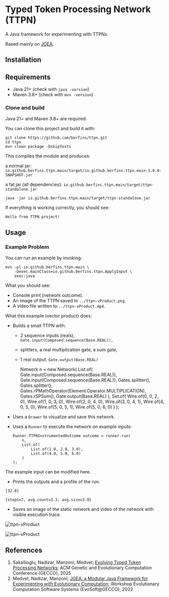# Typed Token Processing Network (TTPN)

A Java framework for experimenting with TTPNs.

Based mainly on [JGEA](https://github.com/ericmedvet/jgea).

## Installation

## Requirements

- Java 21+ (check with `java -version`)
- Maven 3.8+ (check with `mvn -version`)


### Clone and build

Java 21+ and Maven 3.8+ are required.



You can clone this project and build it with:
```shell
git clone https://github.com/berfins/ttpn.git
cd ttpn
mvn clean package -DskipTests
```

This compiles the module and produces:

a normal jar: `io.github.berfins.ttpn.main/target/io.github.berfins.ttpn.main-1.0.0-SNAPSHOT.jar`

a fat jar (all dependencies): `io.github.berfins.ttpn.main/target/ttpn-standalone.jar`


```shell
java -jar io.github.berfins.ttpn.main/target/ttpn-standalone.jar
```

If everything is working correctly, you should see:

```Hello from TTPN project!```

## Usage

### Example Problem

You can run an example by invoking:

```shell
mvn -pl io.github.berfins.ttpn.main \
    -Dexec.mainClass=io.github.berfins.ttpn.ApplyInput \
    exec:java
   ```

What you should see:
- Console print (network outcome).
- An image of the TTPN saved to `../ttpn-vProduct.png`.
- A video file written to `../ttpn-vProduct.mp4`.

What this example (vector product) does:

- Builds a small TTPN with:
  - 2 sequence inputs (reals),  
  ```Gate.input(Composed.sequence(Base.REAL)),```

  - splitters, a real multiplication gate, a sum gate,

  - 1 real output.
```Gate.output(Base.REAL)```


    Network n = new Network(
        List.of(
            Gate.input(Composed.sequence(Base.REAL)),
            Gate.input(Composed.sequence(Base.REAL)),
            Gates.splitter(),
            Gates.splitter(),
            Gates.rPMathOperator(Element.Operator.MULTIPLICATION),
            Gates.rSPSum(),
            Gate.output(Base.REAL)
        ),
        Set.of(
            Wire.of(0, 0, 2, 0),
            Wire.of(1, 0, 3, 0),
            Wire.of(2, 0, 4, 0),
            Wire.of(3, 0, 4, 1),
            Wire.of(4, 0, 5, 0),
            Wire.of(5, 0, 5, 1),
            Wire.of(5, 0, 6, 0)
        )
    );


- Uses a ```Drawer``` to visualize and save this network.

- Uses a ````Runner```` to execute the network on example inputs:

      Runner.TTPNInstrumentedOutcome outcome = runner.run(
          n,
          List.of(
              List.of(1.0, 2.0, 3.0),
              List.of(4.0, 5.0, 6.0)
          )
      );

The example input can be modified here.

- Prints the outputs and a profile of the run.

```[32.0]```

```{steps=7, avg.count=3.3, avg.size=3.9}```


- Saves an image of the static network and video of the network with visible execution trace. 

![ttpn-vProduct](assets/images/ttpn-vProduct.png)


![ttpn-vProduct](assets/images/ttpn-vProduct.gif)



## References
1. <a name="2025-ttpn"></a> Sakallioglu, Nadizar, Manzoni, Medvet; [Evolving Typed Token Processing Networks](https://berfins.github.io/sakallioglu2025ttpn.html); ACM Genetic and Evolutionary Computation Conference (GECCO); 2025
2. <a name="2022-c-mnm-jgea"></a>Medvet, Nadizar, Manzoni; [JGEA: a Modular Java Framework for Experimenting with Evolutionary Computation](https://medvet.inginf.units.it/publications/2022-c-mnm-jgea/); Workshop Evolutionary Computation Software Systems (EvoSoft@GECCO); 2022